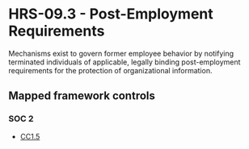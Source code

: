 # HRS-09.3 - Post-Employment Requirements
Mechanisms exist to govern former employee behavior by notifying terminated individuals of applicable, legally binding post-employment requirements for the protection of organizational information.
## Mapped framework controls
### SOC 2
- [CC1.5](../soc2/cc15.md)